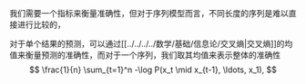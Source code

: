 我们需要一个指标来衡量准确性，但对于序列模型而言，不同长度的序列是难以直接进行比较的，

对于单个结果的预测，可以通过[[../../../../数学/基础/信息论/交叉熵|交叉熵]]的均值来衡量预测的准确性，而对于一个序列，我们取其均值来表示整体的准确性
$$
\frac{1}{n} \sum_{t=1}^n -\log P(x_t \mid x_{t-1}, \ldots, x_1),
$$
